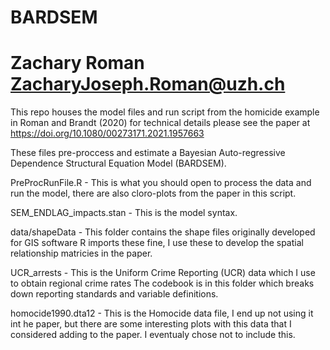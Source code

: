 # BARDSEM
# Zachary Roman <ZacharyJoseph.Roman@uzh.ch>

This repo houses the model files and run script from the homicide example in Roman and Brandt (2020) for technical details please see the paper at https://doi.org/10.1080/00273171.2021.1957663

These files pre-proccess and estimate a Bayesian Auto-regressive Dependence Structural Equation Model (BARDSEM).

PreProcRunFile.R - This is what you should open to process the data and run the model,
there are also cloro-plots from the paper in this script.

SEM_ENDLAG_impacts.stan - This is the model syntax.

data/shapeData - This folder contains the shape files originally developed for GIS software
R imports these fine, I use these to develop the spatial relationship matricies in the paper.

UCR_arrests - This is the Uniform Crime Reporting (UCR) data which I use to obtain regional crime rates
The codebook is in this folder which breaks down reporting standards and variable definitions. 

homocide1990.dta12 - This is the Homocide data file, I end up not using it int he paper, but there
are some interesting plots with this data that I considered adding to the paper. I eventualy
chose not to include this. 
